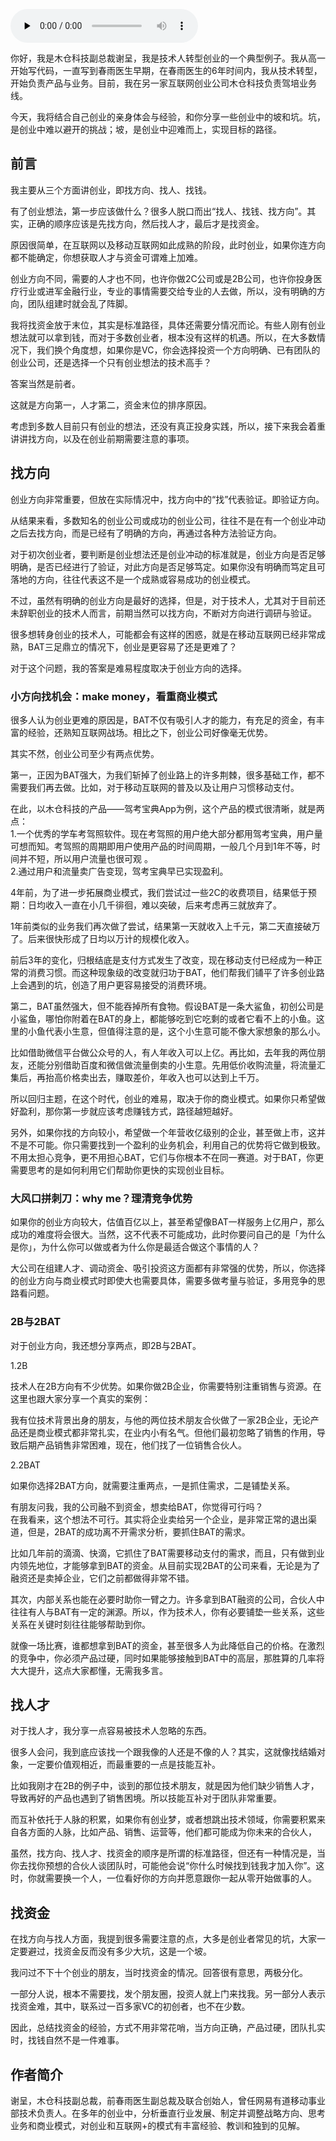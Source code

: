<audio id="audio" title="第108讲 | 谢呈：技术高手转身创业的坑和坡" controls="" preload="none"><source id="mp3" src="https://static001.geekbang.org/resource/audio/78/1a/786a7f6afe192334cb1491703e5e871a.mp3"></audio>

你好，我是木仓科技副总裁谢呈，我是技术人转型创业的一个典型例子。我从高一开始写代码，一直写到春雨医生早期，在春雨医生的6年时间内，我从技术转型，开始负责产品与业务。目前，我在另一家互联网创业公司木仓科技负责驾培业务线。

今天，我将结合自己创业的亲身体会与经验，和你分享一些创业中的坡和坑。坑，是创业中难以避开的挑战；坡，是创业中迎难而上，实现目标的路径。

## 前言

我主要从三个方面讲创业，即找方向、找人、找钱。

有了创业想法，第一步应该做什么？很多人脱口而出“找人、找钱、找方向”。其实，正确的顺序应该是先找方向，然后找人才，最后才是找资金。

原因很简单，在互联网以及移动互联网如此成熟的阶段，此时创业，如果你连方向都不能确定，你想获取人才与资金可谓难上加难。

创业方向不同，需要的人才也不同，也许你做2C公司或是2B公司，也许你投身医疗行业或进军金融行业，专业的事情需要交给专业的人去做，所以，没有明确的方向，团队组建时就会乱了阵脚。

我将找资金放于末位，其实是标准路径，具体还需要分情况而论。有些人刚有创业想法就可以拿到钱，而对于多数创业者，根本没有这样的机遇。所以，在大多数情况下，我们换个角度想，如果你是VC，你会选择投资一个方向明确、已有团队的创业公司，还是选择一个只有创业想法的技术高手？

答案当然是前者。

这就是方向第一，人才第二，资金末位的排序原因。

考虑到多数人目前只有创业的想法，还没有真正投身实践，所以，接下来我会着重讲讲找方向，以及在创业前期需要注意的事项。

## 找方向

创业方向非常重要，但放在实际情况中，找方向中的“找”代表验证。即验证方向。

从结果来看，多数知名的创业公司或成功的创业公司，往往不是在有一个创业冲动之后去找方向，而是已经有了明确的方向，再通过各种方法验证方向。

对于初次创业者，要判断是创业想法还是创业冲动的标准就是，创业方向是否足够明确，是否已经进行了验证，对此方向是否足够笃定。如果你没有明确而笃定且可落地的方向，往往代表这不是一个成熟或容易成功的创业模式。

不过，虽然有明确的创业方向是最好的选择，但是，对于技术人，尤其对于目前还未辞职创业的技术人而言，前期当然可以找方向，不断对方向进行调研与验证。

很多想转身创业的技术人，可能都会有这样的困惑，就是在移动互联网已经非常成熟，BAT三足鼎立的情况下，创业是更容易了还是更难了？

对于这个问题，我的答案是难易程度取决于创业方向的选择。

### 小方向找机会：make money，看重商业模式

很多人认为创业更难的原因是，BAT不仅有吸引人才的能力，有充足的资金，有丰富的经验，还熟知互联网战场。相比之下，创业公司好像毫无优势。

其实不然，创业公司至少有两点优势。

第一，正因为BAT强大，为我们斩掉了创业路上的许多荆棘，很多基础工作，都不需要我们再去做。比如，对于移动互联网的普及以及让用户习惯移动支付。

在此，以木仓科技的产品——驾考宝典App为例，这个产品的模式很清晰，就是两点：<br>
1.一个优秀的学车考驾照软件。现在考驾照的用户绝大部分都用驾考宝典，用户量可想而知。考驾照的周期即用户使用产品的时间周期，一般几个月到1年不等，时间并不短，所以用户流量也很可观 。<br>
2.通过用户和流量卖广告变现，驾考宝典早已实现盈利。

4年前，为了进一步拓展商业模式，我们尝试过一些2C的收费项目，结果低于预期：日均收入一直在小几千徘徊，难以突破，后来考虑再三就放弃了。

1年前类似的业务我们再次做了尝试，结果第一天就收入上千元，第二天直接破万了。后来很快形成了日均以万计的规模化收入。

前后3年的变化，归根结底是支付方式发生了改变，现在移动支付已经成为一种正常的消费习惯。而这种现象级的改变就归功于BAT，他们帮我们铺平了许多创业路上会遇到的坑，创造了用户更容易接受的消费环境。

第二，BAT虽然强大，但不能吞掉所有食物。假设BAT是一条大鲨鱼，初创公司是小鲨鱼，哪怕你附着在BAT的身上，都能够吃到它吃剩的或者它看不上的小鱼。这里的小鱼代表小生意，但值得注意的是，这个小生意可能不像大家想象的那么小。

比如借助微信平台做公众号的人，有人年收入可以上亿。再比如，去年我的两位朋友，还能分别借助百度和微信做流量倒卖的小生意。先用低价收购流量，将流量汇集后，再抬高价格卖出去，赚取差价，年收入也可以达到上千万。

所以回归主题，在这个时代，创业的难易，取决于你的商业模式。如果你只希望做好盈利，那你第一步就应该考虑赚钱方式，路径越短越好。

另外，如果你找的方向较小，希望做一个年营收亿级别的企业，甚至做上市，这并不是不可能。你只需要找到一个盈利的业务机会，利用自己的优势将它做到极致。不用太担心竞争，更不用担心BAT，它们与你根本不在同一赛道。对于BAT，你更需要思考的是如何利用它们帮助你更快的实现创业目标。

### 大风口拼刺刀：why me？理清竞争优势

如果你的创业方向较大，估值百亿以上，甚至希望像BAT一样服务上亿用户，那么成功的难度将会很大。当然，这不代表不可能成功，此时你要问自己的是「为什么是你」，为什么你可以做或者为什么你是最适合做这个事情的人？

大公司在组建人才、调动资金、吸引投资这方面都有非常强的优势，所以，你选择的创业方向与商业模式时即使大也需要具体，需要多做考量与验证，多用竞争的思路看问题。

### 2B与2BAT

对于创业方向，我还想分享两点，即2B与2BAT。

1.2B

技术人在2B方向有不少优势。如果你做2B企业，你需要特别注重销售与资源。在这里也跟大家分享一个真实的案例：

我有位技术背景出身的朋友，与他的两位技术朋友合伙做了一家2B企业，无论产品还是商业模式都非常扎实，在业内小有名气。但他们最初忽略了销售的作用，导致后期产品销售非常困难，现在，他们找了一位销售合伙人。

2.2BAT

如果你选择2BAT方向，就需要注重两点，一是抓住需求，二是铺垫关系。

有朋友问我，我的公司融不到资金，想卖给BAT，你觉得可行吗？<br>
在我看来，这个想法不可行。其实将企业卖给另一个企业，是非常正常的退出渠道，但是，2BAT的成功离不开需求分析，要抓住BAT的需求。

比如几年前的滴滴、快滴，它抓住了BAT需要移动支付的需求，而且，只有做到业内领先地位，才能够拿到BAT的资金。从目前实现2BAT的公司来看，无论是为了融资还是卖掉企业，它们之前都做得非常不错。

其次，内部关系也能在必要时助你一臂之力。许多拿到BAT融资的公司，合伙人中往往有人与BAT有一定的渊源。所以，作为技术人，你有必要铺垫一些关系，这些关系在关键时刻往往能够帮助到你。

就像一场比赛，谁都想拿到BAT的资金，甚至很多人为此降低自己的价格。在激烈的竞争中，你必须产品过硬，同时如果能够接触到BAT中的高层，那胜算的几率将大大提升，这点大家都懂，无需我多言。

## 找人才

对于找人才，我分享一点容易被技术人忽略的东西。

很多人会问，我到底应该找一个跟我像的人还是不像的人？其实，这就像找结婚对象，一定要价值观相近，而最重要的一点是技能互补。

比如我刚才在2B的例子中，谈到的那位技术朋友，就是因为他们缺少销售人才，导致再好的产品也遇到了销售困境。所以技能互补对于团队非常重要。

而互补依托于人脉的积累，如果你有创业梦，或者想跳出技术领域，你需要积累来自各方面的人脉，比如产品、销售、运营等，他们都可能成为你未来的合伙人，

虽然，找方向、找人才、找资金的顺序是所谓的标准路径，但还有一种情况是，当你去找你预想的合伙人谈团队时，可能他会说“你什么时候找到钱我才加入你”。这时，你就需要换一个人，一位看好你的方向并愿意跟你一起从零开始做事的人。

## 找资金

在找方向与找人方面，我提到很多需要注意的点，大多是创业者常见的坑，大家一定要避过，找资金反而没有多少大坑，这是一个坡。

我问过不下十个创业的朋友，当时找资金的情况。回答很有意思，两极分化。

一部分人说，根本不需要找，发个朋友圈，投资人就上门来找我。另一部分人表示找资金难，其中，联系过一百多家VC的初创者，也不在少数。

因此，总结找资金的经验，方式不用非常花哨，当方向正确，产品过硬，团队扎实时，找钱自然不是一件难事。

## 作者简介

谢呈，木仓科技副总裁，前春雨医生副总裁及联合创始人，曾任网易有道移动事业部技术负责人。在多年的创业中，分析垂直行业发展、制定并调整战略方向、思考业务和商业模式，对创业和互联网+的模式有丰富经验、教训和独到的见解。


